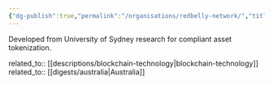 ```yaml
---
{"dg-publish":true,"permalink":"/organisations/redbelly-network/","title":"Redbelly Network"}
---
```



Developed from University of Sydney research for compliant asset tokenization.

related_to:: [[descriptions/blockchain-technology\|blockchain-technology]]
related_to:: [[digests/australia\|Australia]]
